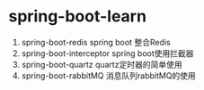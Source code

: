 # spring-boot-learn
1. spring-boot-redis  spring boot 整合Redis
2. spring-boot-interceptor spring boot使用拦截器
3. spring-boot-quartz  quartz定时器的简单使用
4. spring-boot-rabbitMQ 消息队列rabbitMQ的使用